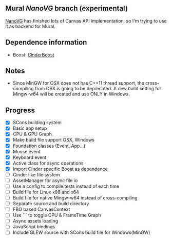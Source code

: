 Mural *NanoVG* branch (experimental)
----

[NanoVG](https://github.com/memononen/nanovg) has finished lots of Canvas API implementation, so I'm trying to use it as backend for Mural.

## Dependence information
- Boost: [CinderBoost](https://github.com/cinder/Cinder-Boost/tree/dev)

## Notes
- Since MinGW for OSX does not has C++11 thread support, the cross-compiling from OSX is going to be deprecated. A new build setting for Mingw-w64 will be created and use ONLY in Windows.

## Progress

- [x] SCons building system
- [x] Basic app setup
- [x] CPU & GPU Graph
- [x] Make build file support OSX, Windows
- [x] Foundation classes (Event, App...)
- [x] Mouse event
- [x] Keyboard event
- [x] Active class for async operations
- [x] Import Cinder specific Boost as dependence
- [ ] Cinder like file system
- [ ] AssetManager for async file io
- [ ] Use a config to compile tests instead of each time
- [ ] Build file for Linux x86 and x64
- [ ] Build file for native Mingw-w64 instead of cross-compiling
- [ ] Separate source and build directory
- [ ] FBO based CanvasContext
- [ ] Use `\`` to toggle CPU & FrameTime Graph
- [ ] Async assets loading
- [ ] JavaScript bindings
- [ ] Include GLEW source with SCons build file for Windows(MinGW)
